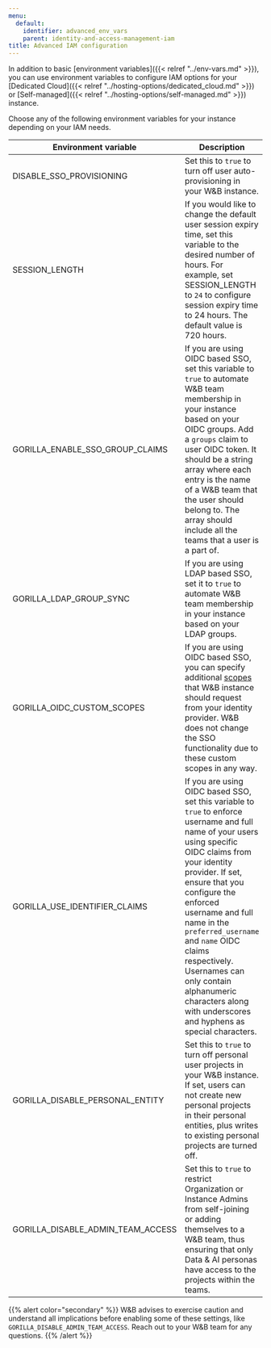 ```yaml
---
menu:
  default:
    identifier: advanced_env_vars
    parent: identity-and-access-management-iam
title: Advanced IAM configuration
---
```


In addition to basic [environment variables]({{< relref "../env-vars.md" >}}), you can use environment variables to configure IAM options for your [Dedicated Cloud]({{< relref "../hosting-options/dedicated_cloud.md" >}}) or [Self-managed]({{< relref "../hosting-options/self-managed.md" >}}) instance.

Choose any of the following environment variables for your instance depending on your IAM needs.

| Environment variable | Description |
|----------------------|-------------|
| DISABLE_SSO_PROVISIONING | Set this to `true` to turn off user auto-provisioning in your W&B instance. |
| SESSION_LENGTH | If you would like to change the default user session expiry time, set this variable to the desired number of hours. For example, set SESSION_LENGTH to `24` to configure session expiry time to 24 hours. The default value is 720 hours. |
| GORILLA_ENABLE_SSO_GROUP_CLAIMS | If you are using OIDC based SSO, set this variable to `true` to automate W&B team membership in your instance based on your OIDC groups. Add a `groups` claim to user OIDC token. It should be a string array where each entry is the name of a W&B team that the user should belong to. The array should include all the teams that a user is a part of. |
| GORILLA_LDAP_GROUP_SYNC | If you are using LDAP based SSO, set it to `true` to automate W&B team membership in your instance based on your LDAP groups. |
| GORILLA_OIDC_CUSTOM_SCOPES | If you are using OIDC based SSO, you can specify additional [scopes](https://auth0.com/docs/get-started/apis/scopes/openid-connect-scopes) that W&B instance should request from your identity provider. W&B does not change the SSO functionality due to these custom scopes in any way. |
| GORILLA_USE_IDENTIFIER_CLAIMS | If you are using OIDC based SSO, set this variable to `true` to enforce username and full name of your users using specific OIDC claims from your identity provider. If set, ensure that you configure the enforced username and full name in the `preferred_username` and `name` OIDC claims respectively. Usernames can only contain alphanumeric characters along with underscores and hyphens as special characters. |
| GORILLA_DISABLE_PERSONAL_ENTITY | Set this to `true` to turn off personal user projects in your W&B instance. If set, users can not create new personal projects in their personal entities, plus writes to existing personal projects are turned off. |
| GORILLA_DISABLE_ADMIN_TEAM_ACCESS | Set this to `true` to restrict Organization or Instance Admins from self-joining or adding themselves to a W&B team, thus ensuring that only Data & AI personas have access to the projects within the teams. |

{{% alert color="secondary" %}}
W&B advises to exercise caution and understand all implications before enabling some of these settings, like `GORILLA_DISABLE_ADMIN_TEAM_ACCESS`. Reach out to your W&B team for any questions.
{{% /alert %}}